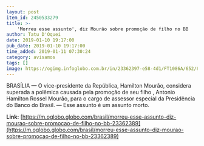 ```yaml
---
layout: post
item_id: 2450533279
title: >-
    'Morreu esse assunto', diz Mourão sobre promoção de filho no BB
author: Tatu D'Oquei
date: 2019-01-10 19:17:00
pub_date: 2019-01-10 19:17:00
time_added: 2019-01-11 07:30:24
category: avisamos
tags: []
image: https://ogimg.infoglobo.com.br/in/23362397-e58-4d1/FT1086A/652/80565208_Brazilian-Vice-President-Hamilton-Mourao-attends-the-swearing-in-ceremony-of-Admiral-Ilques.jpg
---
```


BRASÍLIA — O vice-presidente da República, Hamilton Mourão, considera superada a polêmica causada pela promoção de seu filho , Antonio Hamilton Rossel Mourão, para o cargo de assessor especial da Presidência do Banco do Brasil. — Esse assunto é um assunto morto.

**Link:** [https://m.oglobo.globo.com/brasil/morreu-esse-assunto-diz-mourao-sobre-promocao-de-filho-no-bb-23362389](https://m.oglobo.globo.com/brasil/morreu-esse-assunto-diz-mourao-sobre-promocao-de-filho-no-bb-23362389)

